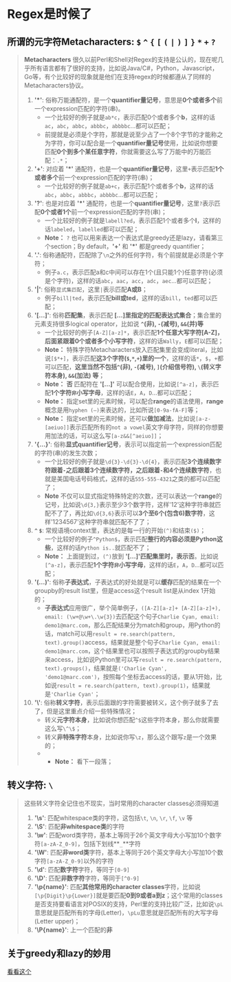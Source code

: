 # Regex是时候了

## 所谓的元字符Metacharacters: `$` `^` `{` `[` `(` `|` `)` `]` `}` `*` `+` `?`
> **Metacharacters** 很久以前Perl和Shell对Regex的支持是公认的，现在呢几乎所有语言都有了很好的支持，比如说Java/C#，Python，Javascript，Go等，有个比较好的现象就是他们在支持regex的时候都遵从了同样的Metacharacters协议。
>1. **'*'**: 俗称万能通配符，是一个**quantifier量记号**，意思是**0个或者多个**前一个expression匹配的字符(串)。
>       * 一个比较好的例子就是`ab*c`，表示匹配0个或者多个**b**，这样的话`ac`，`abc`，`abbc`，`abbbc`，`abbbbc`...都可以匹配；
>       * 前提就是必须是个字符，那就是说至少占了一个8个字节的才能称之为字符，你可以配合是一个**quantifier量记号**使用，比如说你想要匹配**0个到多个某任意字符**，你就需要这么写了万能中的万能匹配：`.*`；
>1. **'+'**: 对应着 **'*'** 通配符，也是一个**quantifier量记号**，这里`+`表示匹配**1个或者多个**前一个expression匹配的字符(串)；
>       * 一个比较好的例子就是`ab+c`，表示匹配1个或者多个**b**，这样的话`abc`，`abbc`，`abbbc`，`abbbbc`...都可以匹配；
>1. **'?'**: 也是对应着 **'*'** 通配符，也是一个**quantifier量记号**，这里`?`表示匹配**0个或者1个**前一个expression匹配的字符(串)；
>       * 一个比较好的例子就是`labell?ed`，表示匹配1个或者多个**l**，这样的话`labeled`，`labelled`都可以匹配；
>       * **Note：** `?` 也可以用来表达一个表达式是greedy还是lazy，请看第三个section；By default，**'+'** 和 **'*'** 都是greedy quantifier；
>1. **'.'**: 俗称通配符，匹配除了`\n`之外的任何字符，有个前提就是必须是个字符；
>       * 例子`a.c`，表示匹配a和c中间可以存在1个(且只能1个)任意字符(必须是个字符)，这样的话`abc`，`aac`，`acc`，`adc`，`aec`...都可以匹配；
>1. **'|'**: 俗称`显式集匹配`，这里`|`表示匹配**A或B**；
>       * 例子`bill|ted`，表示匹配**bill或ted**，这样的话`bill`，`ted`都可以匹配；
>1. **'[...]'**: 俗称**匹配集**，表示匹配 **[...]里指定的匹配表达式集合**；集合里的元素支持很多logical operator，比如说 **`^`(非), `-`(减号), `&&`(并)等**
>       * 一个比较好的例子`[A-Z][a-z]*`，表示匹配**1个任意大写字符[A-Z]，后面紧跟着0个或者多个小写字符**，这样的话`Wally`，`E`都可以匹配；
>       * **Note：** 特殊字符Metacharacters放入匹配集里会变成literal，比如说`[$*+]`，表示匹配**这3个字符(`$`,`*`,`+`)里的一个**，这样的话`*`，`$`，`+`都可以匹配，**这里当然不包括`^`(非), `-`(减号), `]`(介绍信号符), `\`(转义字符本身), `&&`(加法) 等**；
>       * **Note：** **否** 匹配符在 **'[...]'** 可以配合使用，比如说`[^a-z]`，表示匹配**1个字符`非`小写字母**，这样的话`E`，`A`，`D`...都可以匹配；
>       * **Note：** 指定set里的元素时候，可以配合**range**的语法使用，**range**概念是用`hyphen (–)`来表达的，比如所说`[0-9a-fA-F]`等；
>       * **Note：** 指定set里的元素时候，还可以**做加减法**，比如说`[a-z-[aeiuo]]`表示匹配所有的`not a vowel`英文字母字符，同样的你想要用加法的话，可以这么写`[a-z&&[^aeiuo]]`；
>1. **'{...}'**: 俗称**显式quantifier记号**，表示可以指定前一个expression匹配的字符(串)的发生次数；
>       * 一个比较好的例子就是`\d{3}-\d{3}-\d{4}`，表示匹配**3个连续数字符跟着`-`之后跟着3个连续数字符，之后跟着`-`和4个连续数字符**，也就是美国电话号码格式，这样的话`555-555-4321`之类的都可以匹配了；
>       * **Note** 不仅可以显式指定特殊特定的次数，还可以表达一个**range**的记号，比如说`\d{3,}`表示至少3个数字符，这样'12'这种字符串就匹配不了了，再比如`\d{3,6}`表示可以**3个至6个(包含6)数字符**，这样'1234567'这种字符串就匹配不了了；
>1. **`^` `$`**: 常规语境context里，表达的是每一行的开始`(^)`和结束`($)`；
>       * 一个比较好的例子`^Python$`，表示匹配**整行的内容必须是Python这些**，这样的话`Python is..`就匹配不了；
>       * **Note：** 上面提到过，`(^)`放到 **'[...]'**匹配集里时，表示**否**。比如说`[^a-z]`，表示匹配**1个字符`非`小写字母**，这样的话`E`，`A`，`D`...都可以匹配；
>1. **'(...)'**: 俗称**子表达式**，子表达式的好处就是可以**缓存**匹配的结果在一个groupby的result list里，但是access这个result list是从index 1开始的；
>       * **子表达式**应用很广，举个简单例子，`([A-Z][a-z]+ [A-Z][a-z]+), email: (\w+@\w+\.\w{3})`去匹配这个句子`Charlie Cyan, email: demo1@marc.com`，那么匹配结果分为match和group，用Python的话，match可以用`result = re.search(pattern, text).group()`access，结果就是整个句子`Charlie Cyan, email: demo1@marc.com`，这个结果里也可以按照子表达式的groupby结果来access，比如说Python里可以写`result = re.search(pattern, text).groups()`，结果就是`('Charlie Cyan', 'demo1@marc.com')`，按照每个坐标去access的话，要从1开始，比如说`result = re.search(pattern, text).group(1)`，结果就是`'Charlie Cyan'`；
>1. **'\\'**: 俗称**转义字符**，表示后面跟的字符需要被转义，这个例子就多了去了，但是这里重点介绍一些特殊情况；
>       * 转义**元字符本身**，比如说你想匹配`^$`这些字符本身，那么你就需要这么写`\^\$`；
>       * 转义**非特殊字符**本身，比如说你写`\z`，那么这个跟写`z`是一个效果的；
>       * * **Note：** 看下一段落；

## 转义字符: `\`
> 这些转义字符全记住也不现实，当时常用的character classes必须得知道
> 1. **'\s'**: 匹配whitespace类的字符，这包括`\t`, `\n`, `\r`, `\f`, `\v` 等
> 1. **'\S'**: 匹配**非whitespace类**的字符
> 1. **'\w'**: 匹配word类字符，基本上等同于26个英文字母大小写加10个数字符`[a-zA-Z_0-9]`，包括下划线**`_`**字符
> 1. **'\W'**: 匹配**非word类**字符，基本上等同于26个英文字母大小写加10个数字符`[a-zA-Z_0-9]`以外的字符
> 1. **'\d'**: 匹配**数字符**字符，等同于`[0-9]`
> 1. **'\D'**: 匹配**非数字符**字符，等同于`[^0-9]`
> 1. **'\p{name}'**: 匹配**其他常用的character classes**字符，比如说`[\p{Digit}\p{Lower}]`就是要匹配**0到9或者a到z**；这个常用的classes是否支持要看语言对POSIX的支持，Perl里的支持比较广泛，比如说`\pL`意思就是匹配所有的字母(Letter)，`\pLu`意思就是匹配所有的大写字母(Letter upper)；
> 1. **'\P{name}'**: 上一个匹配的**非**

## 关于greedy和lazy的妙用
[看看这个](https://javascript.info/regexp-greedy-and-lazy)